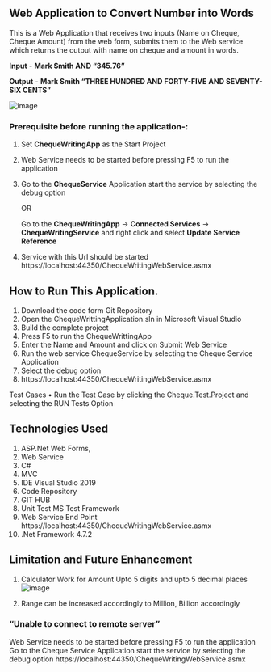 ##   Web Application to Convert Number into Words

This is a Web Application that receives two inputs (Name on Cheque, Cheque Amount) from the web form, submits them to the Web service which returns the output with name on cheque and amount in words.
 
 **Input**  -     **Mark Smith AND “345.76”**
 
 **Output** -  **Mark Smith  “THREE HUNDRED AND FORTY-FIVE AND SEVENTY-SIX CENTS”**
 
 ![image](https://user-images.githubusercontent.com/95884003/145471350-cc37dffc-dc24-4c5a-ad66-5a9d1fa7f50e.png)



 ### Prerequisite before running the application-:

1.	Set **ChequeWritingApp** as the Start Project
2.	Web Service needs to be started before pressing F5 to run the application
3.	Go to the **ChequeService** Application start the service by selecting the debug option
	
	OR
	
	Go to the **ChequeWritingApp** -> **Connected Services** -> **ChequeWritingService** and right click and select **Update Service Reference**

4.	Service with this Url should be started https://localhost:44350/ChequeWritingWebService.asmx



## How to Run This Application.
1.	Download the code form Git Repository
2.	Open the ChequeWrittingApplication.sln in Microsoft Visual Studio
3.	Build the complete project
4.	Press F5 to run the ChequeWrittingApp
5.	Enter the Name and Amount and click on Submit 
Web Service 
1.	Run the web service ChequeService by selecting the Cheque Service Application 
2.	Select the debug option
3.	https://localhost:44350/ChequeWritingWebService.asmx


Test Cases
•	Run the Test Case by clicking the Cheque.Test.Project and selecting the RUN Tests Option

## Technologies Used
1.	ASP.Net Web Forms, 
2.	Web Service
3.	 C# 
4.	MVC 
5.	IDE Visual Studio 2019 
6.	Code Repository 
7.	GIT HUB
8.	 Unit Test MS Test Framework 
9.	Web Service End Point https://localhost:44350/ChequeWritingWebService.asmx 
10.	.Net Framework 4.7.2


## Limitation and Future Enhancement
1.	Calculator Work for Amount Upto 5 digits and upto 5 decimal places
![image](https://user-images.githubusercontent.com/95884003/145472535-786b2c3f-7174-4b29-aa78-653e6fe8e3b0.png)

 

2.	Range can be increased accordingly to Million, Billion accordingly
 
 
 
 

	
### “Unable to connect to remote server” 
Web Service needs to be started before pressing F5 to run the application
Go to the Cheque Service Application start the service by selecting the debug option
https://localhost:44350/ChequeWritingWebService.asmx





